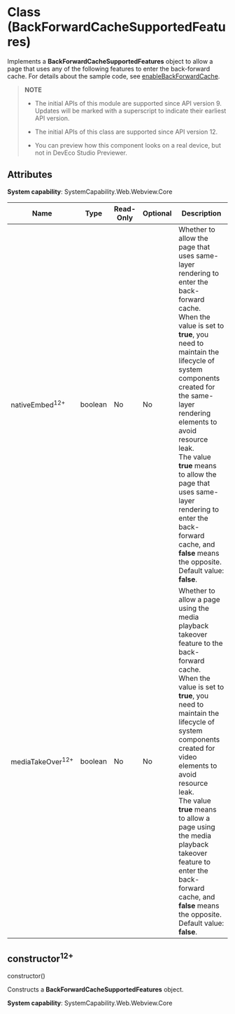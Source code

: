 # Class (BackForwardCacheSupportedFeatures)
<!--Kit: ArkWeb-->
<!--Subsystem: Web-->
<!--Owner: @aohui-->
<!--Designer: @yaomingliu-->
<!--Tester: @ghiker-->
<!--Adviser: @HelloShuo-->

Implements a **BackForwardCacheSupportedFeatures** object to allow a page that uses any of the following features to enter the back-forward cache. For details about the sample code, see [enableBackForwardCache](./arkts-apis-webview-WebviewController.md#enablebackforwardcache12).

> **NOTE**
>
> - The initial APIs of this module are supported since API version 9. Updates will be marked with a superscript to indicate their earliest API version.
>
> - The initial APIs of this class are supported since API version 12.
>
> - You can preview how this component looks on a real device, but not in DevEco Studio Previewer.

## Attributes

**System capability**: SystemCapability.Web.Webview.Core

| Name| Type| Read-Only| Optional| Description|
|------|------|------|------|------|
| nativeEmbed<sup>12+</sup> | boolean | No| No| Whether to allow the page that uses same-layer rendering to enter the back-forward cache.<br>When the value is set to **true**, you need to maintain the lifecycle of system components created for the same-layer rendering elements to avoid resource leak.<br>The value **true** means to allow the page that uses same-layer rendering to enter the back-forward cache, and **false** means the opposite.<br>Default value: **false**.|
| mediaTakeOver<sup>12+</sup> | boolean | No| No| Whether to allow a page using the media playback takeover feature to the back-forward cache.<br>When the value is set to **true**, you need to maintain the lifecycle of system components created for video elements to avoid resource leak.<br>The value **true** means to allow a page using the media playback takeover feature to enter the back-forward cache, and **false** means the opposite.<br>Default value: **false**.|

## constructor<sup>12+</sup>

constructor()

Constructs a **BackForwardCacheSupportedFeatures** object.

**System capability**: SystemCapability.Web.Webview.Core
